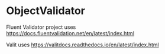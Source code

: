 # ObjectValidator

Fluent Validator project uses 
https://docs.fluentvalidation.net/en/latest/index.html

Valit uses
https://valitdocs.readthedocs.io/en/latest/index.html